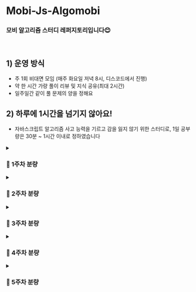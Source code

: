 # Mobi-Js-Algomobi
### 모비 알고리즘 스터디 레퍼지토리입니다😊
<br>

## 1) 운영 방식
- 주 1회 비대면 모임 (매주 화요일 저녁 8시, 디스코드에서 진행)
- 약 한 시간 가량 풀이 리뷰 및 지식 공유(최대 2시간)
- 일주일간 같이 풀 문제의 양을 정해요

## 2) 하루에 1시간을 넘기지 않아요!
- 자바스크립트 알고리즘 사고 능력을 기르고 감을 잃지 않기 위한 스터디로, 1일 공부량은 30분 ~ 1시간 이내로 정하였습니다


<details>
<summary><h3>📄 1주차 분량</h3></summary>
<div markdown="1">
➡️ <b>풀이 기간</b>: 23.8.15 ~ 23.8.22
  
➡️ 프로그래머스 Lv.0 정답률이 낮은 3문제로 지정

[평행](https://school.programmers.co.kr/learn/courses/30/lessons/120875) /
[겹치는 선분의 길이](https://school.programmers.co.kr/learn/courses/30/lessons/120876) /
[안전지대](https://school.programmers.co.kr/learn/courses/30/lessons/120866)


</details>
</div>

<details>
<summary><h3>📄 2주차 분량</h3></summary>
<div markdown="1">
➡️ <b>풀이 기간</b>: 23.8.22 ~ 23.8.29
  
➡️ 프로그래머스 Lv.0 5문제 (정답률 75 ~ 80%)

[외계어 사전](https://school.programmers.co.kr/learn/courses/30/lessons/120869) /
[삼각형의 완성조건 (2)](https://school.programmers.co.kr/learn/courses/30/lessons/120868) /
[구슬을 나누는 경우의 수](https://school.programmers.co.kr/learn/courses/30/lessons/120840) /
[문자열 계산하기](https://school.programmers.co.kr/learn/courses/30/lessons/120902) /
[영어가 싫어요](https://school.programmers.co.kr/learn/courses/30/lessons/120894)


</details>
</div>

<details>
<summary><h3>📄 3주차 분량</h3></summary>
<div markdown="1">
➡️ <b>풀이 기간</b>: 23.8.29 ~ 23.9.5
  
➡️ 프로그래머스 Lv.0 4문제 (정답률 70 ~ 75% 2문제, 80 ~ 85% 2문제)

[저주의 숫자 3](https://school.programmers.co.kr/learn/courses/30/lessons/120871) /
[치킨 쿠폰](https://school.programmers.co.kr/learn/courses/30/lessons/120884) /
[컨트롤 제트](https://school.programmers.co.kr/learn/courses/30/lessons/120853) /
[진료순서 정하기](https://school.programmers.co.kr/learn/courses/30/lessons/120835)

</details>
</div>

<details>
<summary><h3>📄 4주차 분량</h3></summary>
<div markdown="1">
➡️ <b>풀이 기간</b>: 23.9.5 ~ 23.9.12
  
➡️ 프로그래머스 각자 1문제씩 선정

[폰켓몬](https://school.programmers.co.kr/learn/courses/30/lessons/1845?language=javascript) /
[로그인 성공?](https://school.programmers.co.kr/learn/courses/30/lessons/120883) /
[문자열의 앞의 n글자](https://school.programmers.co.kr/learn/courses/30/lessons/181907) /
[커피 심부름](https://school.programmers.co.kr/learn/courses/30/lessons/181837) / 
[카운트 다운](https://school.programmers.co.kr/learn/courses/30/lessons/181899)

</details>
</div>

<details>
<summary><h3>📄 5주차 분량</h3></summary>
<div markdown="1">
➡️ <b>풀이 기간</b>: 23.9.13 ~ 23.9.19
  
➡️ 프로그래머스 각자 1문제씩 선정

[qr code](https://school.programmers.co.kr/learn/courses/30/lessons/181903) /
[직사각형 넓이 구하기](https://school.programmers.co.kr/learn/courses/30/lessons/120860) /
[주사위 게임](https://school.programmers.co.kr/learn/courses/30/lessons/181930) /
[같은 숫자는 싫어](https://school.programmers.co.kr/learn/courses/30/lessons/12906) / 
[부분 문자열인지 확인하기](https://school.programmers.co.kr/learn/courses/30/lessons/181843)

</details>
</div>
